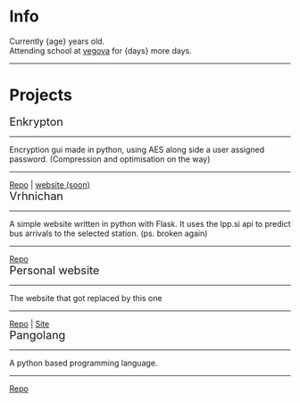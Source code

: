# Info
Currently {age} years old. <br>
Attending school at <a href="https://www.vegova.si/">vegova</a> for {days} more days.

<hr>

# Projects
<div class="project">
    <span style="color: var(--green); font-size: 20px;">Enkrypton</span><hr>
    Encryption gui made in python, using AES along side a user assigned password. (Compression and optimisation on the way)<hr>
    <a href="https://github.com/JuRxY/Enkrypton">Repo</a> | <a href="#">website (soon)</a>
</div>

<div class="project">
    <span style="color: var(--green); font-size: 20px;">Vrhnichan</span><hr>
    A simple website written in python with Flask. It uses the lpp.si api to predict bus arrivals to the selected station. (ps. broken again)<hr>
    <a href="https://github.com/JuRxY/vrhnichan">Repo</a><!--| <a href="https://replit.com/@JureGrcar/vrhnichan/">Site</a>-->
</div>

<div class="project">
    <span style="color: var(--green); font-size: 20px;">Personal website</span><hr>
    The website that got replaced by this one<hr>
    <a href="https://github.com/JuRxY/personal">Repo</a> | <a href="http://jure.ugo.si/">Site</a>
</div>

<div class="project">
    <span style="color: var(--green); font-size: 20px;">Pangolang</span><hr>
    A python based programming language.<hr>
    <a href="https://github.com/JuRxY/pangoalng">Repo</a>
</div>
